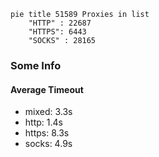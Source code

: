 
```mermaid
pie title 51589 Proxies in list
    "HTTP" : 22687
    "HTTPS": 6443
    "SOCKS" : 28165
```

### Some Info
#### Average Timeout

- mixed: 3.3s
- http: 1.4s
- https: 8.3s
- socks: 4.9s